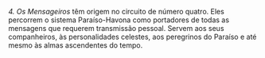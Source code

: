 ﻿<I>4. Os Mensageiros</I> têm origem no circuito de número quatro. Eles percorrem o sistema Paraíso-Havona como portadores de todas as mensagens que requerem transmissão pessoal. Servem aos seus companheiros, às personalidades celestes, aos peregrinos do Paraíso e até mesmo às almas ascendentes do tempo.